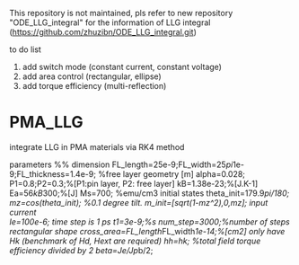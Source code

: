 This repository is not maintained, pls refer to new repository "ODE_LLG_integral" for the information of LLG integral (https://github.com/zhuzibn/ODE_LLG_integral.git)

to do list
1. add switch mode (constant current, constant voltage)
2. add area control (rectangular, ellipse)
3. add torque efficiency (multi-reflection)

# PMA_LLG
integrate LLG in PMA materials via RK4 method

parameters
%% dimension
  FL_length=25e-9;FL_width=25*pi*1e-9;FL_thickness=1.4e-9; %free layer geometry [m]
  alpha=0.028;
  P1=0.8;P2=0.3;%[P1:pin layer, P2: free layer]
  kB=1.38e-23;%[J.K-1]
  Ea=56*kB*300;%[J]
  Ms=700; %emu/cm3
initial states
  theta_init=179.9*pi/180;
  mz=cos(theta_init); %0.1 degree tilt.
  m_init=[sqrt(1-mz^2),0,mz];
input current  
  Ie=100e-6;
time step is 1 ps
  t1=3e-9;%s
  num_step=3000;%number of steps
rectangular shape 
  cross_area=FL_length*FL_width*1e-14;%[cm2]
only have Hk (benchmark of Hd, Hext are required)
    hh=hk; %total field
torque efficiency divided by 2
    beta=Je/Jp*b/2;


